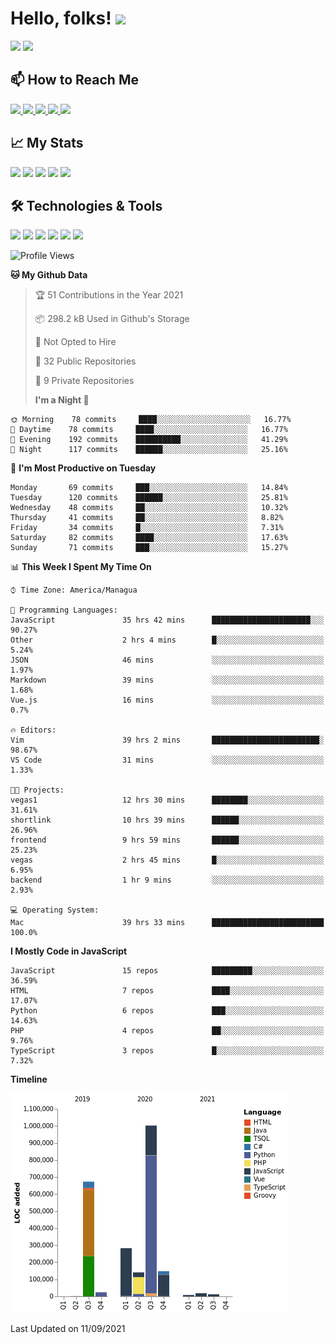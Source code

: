 # Hello, folks! <img src="https://raw.githubusercontent.com/MartinHeinz/MartinHeinz/master/wave.gif" width="30px">

<!--
Here are some ideas to get you started:

- 🔭 I’m currently working on ...
- 🌱 I’m currently learning ...
- 👯 I’m looking to collaborate on ...
- 🤔 I’m looking for help with ...
- 💬 Ask me about ...
- 📫 How to reach me: ...
- 😄 Pronouns: ...
- ⚡ Fun fact: ...
-->

<p>
  <img src="https://github-readme-stats.vercel.app/api?username=ravehunter05&count_private=true&show_icons=true&theme=graywhite&line_height=30&hide_border=true">
  <img src="https://github-readme-stats.vercel.app/api/top-langs/?username=ravehunter05&hide=html,css&theme=graywhite&hide_border=true">
</p>

## 📫 How to Reach Me

<p>
 <a href="https://RaveHunter05.github.io">
  <img src="https://img.shields.io/badge/ravehunter05-%23206A5D.svg?&style=for-the-badge&logo=jquery&logoColor=white" />
 </a>

 <a href="https://www.linkedin.com/in/paul-sotelo-rocha-68733687/">
  <img src="https://img.shields.io/badge/connect-%230077B5.svg?&style=for-the-badge&logo=linkedin&logoColor=white" />
 </a>

 <a href="https://join.skype.com/invite/viy3VgZfhRKv">
  <img src="https://img.shields.io/badge/chat-%2300AFF0.svg?&style=for-the-badge&logo=skype&logoColor=white" />
 </a>

 <a href="mailto:paulsotelo97@gmail.com">
  <img src="https://img.shields.io/badge/email-%23C14438.svg?&style=for-the-badge&logo=Gmail&logoColor=white" />
 </a>

 <a href="https://wa.me/50577312543">
  <img src="https://img.shields.io/badge/Whatsapp-%2300BFA5.svg?&style=for-the-badge&logo=Whatsapp&logoColor=white" />
 </a>
</p>

## 📈 My Stats

<p>
    <img src="https://badges.pufler.dev/visits/ravehunter05/ravehunter05?style=flat-square&color=green&logo=github">
    <img src="https://badges.pufler.dev/years/ravehunter05?style=flat-square&color=green&logo=github">
    <img src="https://badges.pufler.dev/repos/ravehunter05?style=flat-square&color=green&logo=github">
    <img src="https://badges.pufler.dev/gists/ravehunter05?style=flat-square&color=green&logo=github">
    <img src="https://badges.pufler.dev/commits/monthly/ravehunter05?style=flat-square&color=green&logo=github">
</p>

## 🛠️ Technologies & Tools

<p>

![](https://img.shields.io/badge/OS-Linux-informational?style=flat&logo=linux&logoColor=white&color=2bbc8a)
![](https://img.shields.io/badge/Code-Python-informational?style=flat&logo=python&logoColor=white&color=2bbc8a)
![](https://img.shields.io/badge/Code-JavaScript-informational?style=flat&logo=javascript&VdlogoColor=white&color=2bbc8a)
![](https://img.shields.io/badge/Code-React-informational?style=flat&logo=react&VdlogoColor=white&color=2bbc8a)
![](https://img.shields.io/badge/Code-Node.js-informational?style=flat&logo=node.js&VdlogoColor=white&color=2bbc8a)
![](https://img.shields.io/badge/Tools-Docker-informational?style=flat&logo=docker&VdlogoColor=white&color=2bbc8a)

</p>

<!--START_SECTION:waka-->

![Profile Views](http://img.shields.io/badge/Profile%20Views-0-blue)

**🐱 My Github Data**

> 🏆 51 Contributions in the Year 2021
>
> 📦 298.2 kB Used in Github's Storage
>
> 🚫 Not Opted to Hire
>
> 📜 32 Public Repositories
>
> 🔑 9 Private Repositories
>
> **I'm a Night 🦉**

```text
🌞 Morning    78 commits     ████░░░░░░░░░░░░░░░░░░░░░   16.77%
🌆 Daytime    78 commits     ████░░░░░░░░░░░░░░░░░░░░░   16.77%
🌃 Evening    192 commits    ██████████░░░░░░░░░░░░░░░   41.29%
🌙 Night      117 commits    ██████░░░░░░░░░░░░░░░░░░░   25.16%

```

📅 **I'm Most Productive on Tuesday**

```text
Monday       69 commits     ███░░░░░░░░░░░░░░░░░░░░░░   14.84%
Tuesday      120 commits    ██████░░░░░░░░░░░░░░░░░░░   25.81%
Wednesday    48 commits     ██░░░░░░░░░░░░░░░░░░░░░░░   10.32%
Thursday     41 commits     ██░░░░░░░░░░░░░░░░░░░░░░░   8.82%
Friday       34 commits     █░░░░░░░░░░░░░░░░░░░░░░░░   7.31%
Saturday     82 commits     ████░░░░░░░░░░░░░░░░░░░░░   17.63%
Sunday       71 commits     ███░░░░░░░░░░░░░░░░░░░░░░   15.27%

```

📊 **This Week I Spent My Time On**

```text
⌚︎ Time Zone: America/Managua

💬 Programming Languages:
JavaScript               35 hrs 42 mins      ██████████████████████░░░   90.27%
Other                    2 hrs 4 mins        █░░░░░░░░░░░░░░░░░░░░░░░░   5.24%
JSON                     46 mins             ░░░░░░░░░░░░░░░░░░░░░░░░░   1.97%
Markdown                 39 mins             ░░░░░░░░░░░░░░░░░░░░░░░░░   1.68%
Vue.js                   16 mins             ░░░░░░░░░░░░░░░░░░░░░░░░░   0.7%

🔥 Editors:
Vim                      39 hrs 2 mins       ████████████████████████░   98.67%
VS Code                  31 mins             ░░░░░░░░░░░░░░░░░░░░░░░░░   1.33%

🐱‍💻 Projects:
vegas1                   12 hrs 30 mins      ████████░░░░░░░░░░░░░░░░░   31.61%
shortlink                10 hrs 39 mins      ██████░░░░░░░░░░░░░░░░░░░   26.96%
frontend                 9 hrs 59 mins       ██████░░░░░░░░░░░░░░░░░░░   25.23%
vegas                    2 hrs 45 mins       █░░░░░░░░░░░░░░░░░░░░░░░░   6.95%
backend                  1 hr 9 mins         ░░░░░░░░░░░░░░░░░░░░░░░░░   2.93%

💻 Operating System:
Mac                      39 hrs 33 mins      █████████████████████████   100.0%

```

**I Mostly Code in JavaScript**

```text
JavaScript               15 repos            █████████░░░░░░░░░░░░░░░░   36.59%
HTML                     7 repos             ████░░░░░░░░░░░░░░░░░░░░░   17.07%
Python                   6 repos             ███░░░░░░░░░░░░░░░░░░░░░░   14.63%
PHP                      4 repos             ██░░░░░░░░░░░░░░░░░░░░░░░   9.76%
TypeScript               3 repos             █░░░░░░░░░░░░░░░░░░░░░░░░   7.32%

```

**Timeline**

![Chart not found](https://raw.githubusercontent.com/RaveHunter05/RaveHunter05/main/charts/bar_graph.png)

Last Updated on 11/09/2021

<!--END_SECTION:waka-->
